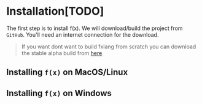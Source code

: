 # Installation[TODO]
The first step is to install f(x). We will download/build the project from `GitHub`. You'll need an internet connection for the download. 
> If you want dont want to build fxlang from scratch you can download the stable alpha build from [here](https://fxlang.com)

## Installing `f(x)` on MacOS/Linux

## Installing `f(x)` on Windows